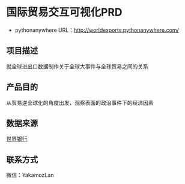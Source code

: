 # 国际贸易交互可视化PRD
* pythonanywhere URL：http://worldexports.pythonanywhere.com/
## 项目描述
就全球进出口数据制作关于全球大事件与全球贸易之间的关系
## 产品目的
从贸易逆全球化的角度出发，观察表面的政治事件下的经济因素
## 数据来源
[世界银行](https://data.worldbank.org.cn/)
## 联系方式
微信：YakamozLan

